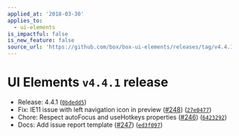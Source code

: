 ```yaml
---
applied_at: '2018-03-30'
applies_to:
  - ui-elements
is_impactful: false
is_new_feature: false
source_url: 'https://github.com/box/box-ui-elements/releases/tag/v4.4.1'
---
```


# UI Elements `v4.4.1` release


* Release: 4.4.1 ([`0bdedd5`](https://github.com/box/box-ui-elements/commit[`0bdedd5`](https://github.com/box/box-ui-elements/commit/0bdedd5)))
* Fix: IE11 issue with left navigation icon in preview ([#248](https://github.com/box/box-ui-elements/pull/248)) ([`27e0477`](https://github.com/box/box-ui-elements/commit[`27e0477`](https://github.com/box/box-ui-elements/commit/27e0477)))
* Chore: Respect autoFocus and useHotkeys properties ([#246](https://github.com/box/box-ui-elements/pull/246)) ([`6423292`](https://github.com/box/box-ui-elements/commit[`6423292`](https://github.com/box/box-ui-elements/commit/6423292)))
* Docs: Add issue report template ([#247](https://github.com/box/box-ui-elements/pull/247)) ([`ed3f097`](https://github.com/box/box-ui-elements/commit[`ed3f097`](https://github.com/box/box-ui-elements/commit/ed3f097)))




